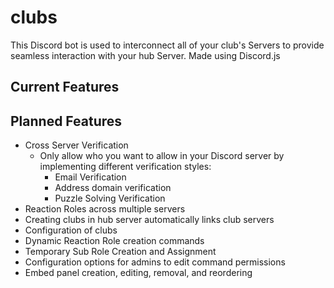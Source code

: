 # clubs
This Discord bot is used to interconnect all of your club's Servers to provide seamless interaction with your hub Server. Made using Discord.js

## Current Features

## Planned Features
- Cross Server Verification
  - Only allow who you want to allow in your Discord server by implementing different verification styles:
    - Email Verification
    - Address domain verification
    - Puzzle Solving Verification
- Reaction Roles across multiple servers
- Creating clubs in hub server automatically links club servers
- Configuration of clubs
- Dynamic Reaction Role creation commands
- Temporary Sub Role Creation and Assignment
- Configuration options for admins to edit command permissions
- Embed panel creation, editing, removal, and reordering
